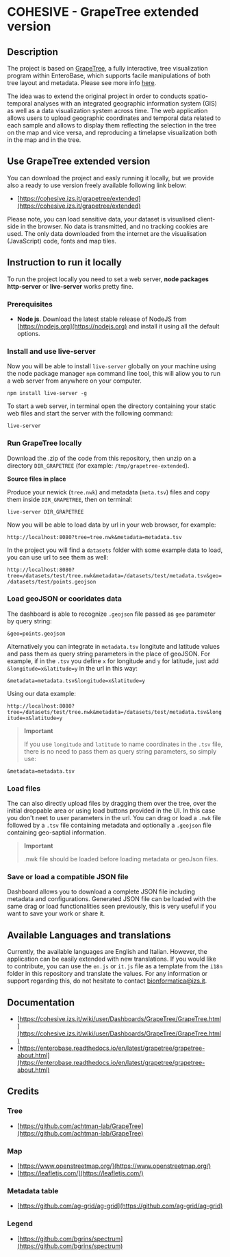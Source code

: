 # COHESIVE - GrapeTree extended version

## Description

The project is based on [GrapeTree](https://github.com/achtman-lab/GrapeTree), a fully interactive, tree visualization program within EnteroBase, which supports facile manipulations of both tree layout and metadata. Please see more info [here](https://enterobase.readthedocs.io/en/latest/grapetree/grapetree-about.html).

The idea was to extend the original project in order to conducts spatio-temporal analyses with an integrated geographic information system (GIS) as well as a data visualization system across time. The web application allows users to upload geographic coordinates and temporal data related to each sample and allows to display them reflecting the selection in the tree on the map and vice versa, and reproducing a timelapse visualization both in the map and in the tree.

## Use GrapeTree extended version

You can download the project and easly running it locally, but we provide also a ready to use version freely available following link below:

* [https://cohesive.izs.it/grapetree/extended](https://cohesive.izs.it/grapetree/extended)

Please note, you can load sensitive data, your dataset is visualised client-side in the browser. No data is transmitted, and no tracking cookies are used. The only data downloaded from the internet are the visualisation (JavaScript) code, fonts and map tiles.

## Instruction to run it locally

To run the project locally you need to set a web server, **node packages http-server** or **live-server** works pretty fine.

### Prerequisites

* **Node js**. Download the latest stable release of NodeJS from [https://nodejs.org](https://nodejs.org) and install it using all the default options.

### Install and use live-server

Now you will be able to install `live-server` globally on your machine using the node package manager `npm` command line tool, this will allow you to run a web server from anywhere on your computer.

`npm install live-server -g`

To start a web server, in terminal open the directory containing your static web files and start the server with the following command:

`live-server`

### Run GrapeTree locally

Download the .zip of the code from this repository, then unzip on a directory `DIR_GRAPETREE` (for example: `/tmp/grapetree-extended`).

**Source files in place**

Produce your newick (`tree.nwk`) and metadata (`meta.tsv`) files and copy them inside `DIR_GRAPETREE`, then on terminal:

`live-server DIR_GRAPETREE`

Now you will be able to load data by url in your web browser, for example:

`http://localhost:8080?tree=tree.nwk&metadata=metadata.tsv`

In the project you will find a `datasets` folder with some example data to load, you can use url to see them as well:

`http://localhost:8080?tree=/datasets/test/tree.nwk&metadata=/datasets/test/metadata.tsv&geo=/datasets/test/points.geojson`

### Load geoJSON or cooridates data

The dashboard is able to recognize `.geojson` file passed as `geo` parameter by query string:

`&geo=points.geojson`

Alternatively you can integrate in `metadata.tsv` longitute and latitude values and pass them as query string parameters in the place of geoJSON. For example, if in the `.tsv` you define `x` for longitude and `y` for latitude, just add `&longitude=x&latitude=y` in the url in this way:

`&metadata=metadata.tsv&longitude=x&latitude=y`

Using our data example:

`http://localhost:8080?tree=/datasets/test/tree.nwk&metadata=/datasets/test/metadata.tsv&longitude=x&latitude=y`

> **Important**
>
> If you use `longitude` and `latitude` to name coordinates in the `.tsv` file, there is no need to pass them as query string parameters, so simply use:

`&metadata=metadata.tsv`

### Load files

The can also directly upload files by dragging them over the tree, over the initial droppable area or using load buttons provided in the UI. In this case you don't neet to user parameters in the url. You can drag or load a `.nwk` file followed by a `.tsv` file containing metadata and optionally a `.geojson` file containing geo-saptial information.

> **Important**
>
> .nwk file should be loaded before loading metadata or geoJson files.

### Save or load a compatible JSON file

Dashboard allows you to download a complete JSON file including metadata and configurations. Generated JSON file can be loaded with the same drag or load functionalities seen previously, this is very useful if you want to save your work or share it.

## Available Languages and translations

Currently, the available languages are English and Italian. However, the application can be easily extended with new translations. If you would like to contribute, you can use the `en.js` or `it.js` file as a template from the `i18n` folder in this repository and translate the values. For any information or support regarding this, do not hesitate to contact bionformatica@izs.it.

## Documentation

* [https://cohesive.izs.it/wiki/user/Dashboards/GrapeTree/GrapeTree.html](https://cohesive.izs.it/wiki/user/Dashboards/GrapeTree/GrapeTree.html)
* [https://enterobase.readthedocs.io/en/latest/grapetree/grapetree-about.html](https://enterobase.readthedocs.io/en/latest/grapetree/grapetree-about.html)

## Credits

### Tree

* [https://github.com/achtman-lab/GrapeTree](https://github.com/achtman-lab/GrapeTree)

### Map

* [https://www.openstreetmap.org/](https://www.openstreetmap.org/)
* [https://leafletjs.com/](https://leafletjs.com/) 

### Metadata table

* [https://github.com/ag-grid/ag-grid](https://github.com/ag-grid/ag-grid)

### Legend

* [https://github.com/bgrins/spectrum](https://github.com/bgrins/spectrum)
